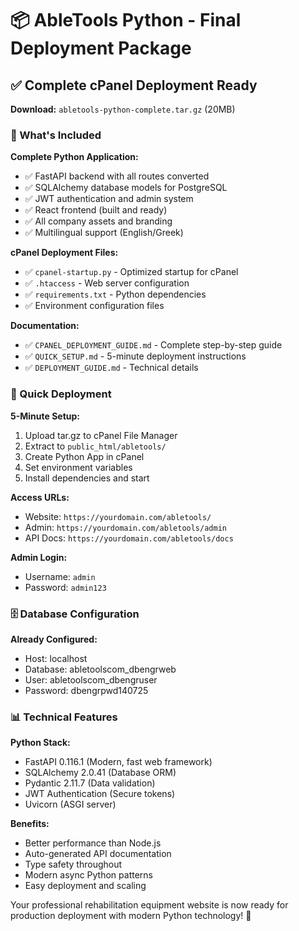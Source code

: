 # 📦 AbleTools Python - Final Deployment Package

## ✅ Complete cPanel Deployment Ready

**Download:** `abletools-python-complete.tar.gz` (20MB)

### 🎯 What's Included

**Complete Python Application:**
- ✅ FastAPI backend with all routes converted
- ✅ SQLAlchemy database models for PostgreSQL
- ✅ JWT authentication and admin system
- ✅ React frontend (built and ready)
- ✅ All company assets and branding
- ✅ Multilingual support (English/Greek)

**cPanel Deployment Files:**
- ✅ `cpanel-startup.py` - Optimized startup for cPanel
- ✅ `.htaccess` - Web server configuration
- ✅ `requirements.txt` - Python dependencies
- ✅ Environment configuration files

**Documentation:**
- ✅ `CPANEL_DEPLOYMENT_GUIDE.md` - Complete step-by-step guide
- ✅ `QUICK_SETUP.md` - 5-minute deployment instructions
- ✅ `DEPLOYMENT_GUIDE.md` - Technical details

### 🚀 Quick Deployment

**5-Minute Setup:**
1. Upload tar.gz to cPanel File Manager
2. Extract to `public_html/abletools/`
3. Create Python App in cPanel
4. Set environment variables
5. Install dependencies and start

**Access URLs:**
- Website: `https://yourdomain.com/abletools/`
- Admin: `https://yourdomain.com/abletools/admin`
- API Docs: `https://yourdomain.com/abletools/docs`

**Admin Login:**
- Username: `admin`
- Password: `admin123`

### 🗄️ Database Configuration

**Already Configured:**
- Host: localhost
- Database: abletoolscom_dbengrweb
- User: abletoolscom_dbengruser
- Password: dbengrpwd140725

### 📊 Technical Features

**Python Stack:**
- FastAPI 0.116.1 (Modern, fast web framework)
- SQLAlchemy 2.0.41 (Database ORM)
- Pydantic 2.11.7 (Data validation)
- JWT Authentication (Secure tokens)
- Uvicorn (ASGI server)

**Benefits:**
- Better performance than Node.js
- Auto-generated API documentation
- Type safety throughout
- Modern async Python patterns
- Easy deployment and scaling

Your professional rehabilitation equipment website is now ready for production deployment with modern Python technology! 🐍